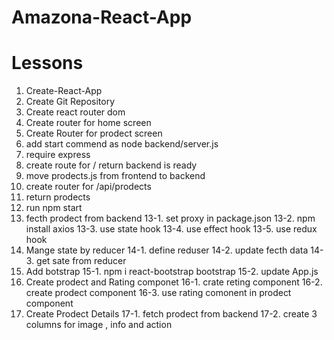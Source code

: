 # Amazona-React-App

# Lessons

1. Create-React-App
2. Create Git Repository
3. Create react router dom
4. Create router for home screen
5. Create Router for prodect screen
6. add start commend as node backend/server.js
7. require express
8. create route for / return backend is ready
9. move prodects.js from frontend to backend
10. create router for /api/prodects
11. return prodects
12. run npm start
13. fecth prodect from backend
    13-1. set proxy in package.json
    13-2. npm install axios
    13-3. use state hook
    13-4. use effect hook
    13-5. use redux hook
14. Mange state by reducer
    14-1. define reduser
    14-2. update fecth data
    14-3. get sate from reducer
15. Add botstrap
    15-1. npm i react-bootstrap bootstrap
    15-2. update App.js
16. Create prodect and Rating componet
    16-1. crate reting component
    16-2. create prodect component
    16-3. use rating comonent in prodect component
17. Create Prodect Details
    17-1. fetch prodect from backend
    17-2. create 3 columns for image , info and action
